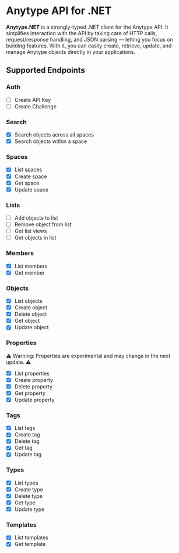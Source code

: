# Anytype API for .NET

**Anytype\.NET** is a strongly-typed .NET client for the Anytype API. 
It simplifies interaction with the API by taking care of HTTP calls, request/response handling, and JSON parsing — letting you focus on building features.
With it, you can easily create, retrieve, update, and manage Anytype objects directly in your applications.

## Supported Endpoints

### Auth
- [ ] Create API Key
- [ ] Create Challenge
### Search
- [x] Search objects across all spaces
- [x] Search objects within a space
### Spaces
- [x] List spaces
- [x] Create space
- [x] Get space
- [x] Update space
### Lists
- [ ] Add objects to list
- [ ] Remove object from list
- [ ] Get list views
- [ ] Get objects in list
### Members
- [x] List members
- [x] Get member
### Objects
- [x] List objects
- [x] Create object
- [x] Delete object
- [x] Get object
- [x] Update object
### Properties
⚠ Warning: Properties are experimental and may change in the next update. ⚠ 
- [x] List properties
- [x] Create property
- [x] Delete property
- [x] Get property
- [x] Update property
### Tags
- [x] List tags
- [x] Create tag
- [x] Delete tag
- [x] Get tag
- [x] Update tag
### Types
- [x] List types
- [x] Create type
- [x] Delete type
- [x] Get type
- [x] Update type
### Templates
- [x] List templates
- [x] Get template
